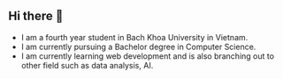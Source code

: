 ## Hi there 👋
- I am a fourth year student in Bach Khoa University in Vietnam.
- I am currently pursuing a Bachelor degree in Computer Science.
- I am currently learning web development and is also branching out to other field such as data analysis, AI.
